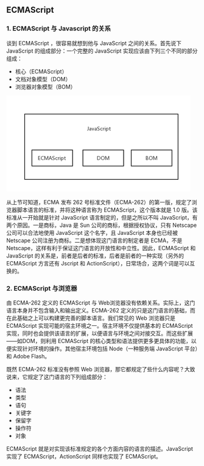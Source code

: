 ## ECMAScript

### 1. ECMAScript 与 Javascript 的关系

谈到 ECMAScript ，很容易就想到他与 JavaScript 之间的关系。首先说下 JavaScript 的组成部分：一个完整的 JavaScript 实现应该由下列三个不同的部分组成：

* 核心（ECMAScript）
* 文档对象模型（DOM）
* 浏览器对象模型（BOM）

![1-1](https://github.com/KuangPF/Professional-JavaScript-for-Web-Developer/blob/master/img/Chapter01/1-1.png)

从上节可知道，ECMA 发布 262 号标准文件（ECMA-262）的第一版，规定了浏览器脚本语言的标准，并将这种语言称为 ECMAScript，这个版本就是 1.0 版。该标准从一开始就是针对 JavaScript 语言制定的，但是之所以不叫 JavaScript，有两个原因。一是商标，Java 是 Sun 公司的商标，根据授权协议，只有 Netscape 公司可以合法地使用 JavaScript 这个名字，且 JavaScript 本身也已经被 Netscape 公司注册为商标。二是想体现这门语言的制定者是 ECMA，不是 Netscape，这样有利于保证这门语言的开放性和中立性。因此，ECMAScript 和 JavaScript 的关系是，前者是后者的标准，后者是前者的一种实现（另外的 ECMAScript 方言还有 Jscript 和 ActionScript），日常场合，这两个词是可以互换的。

###  2. ECMAScript 与浏览器
由 ECMA-262 定义的 ECMAScript 与 Web浏览器没有依赖关系。实际上，这门语言本身并不包含输入和输出定义。ECMA-262 定义的只是这门语言的基础，而在此基础之上可以构建更完善的脚本语言。我们常见的 Web 浏览器只是 ECMAScript 实现可能的宿主环境之一。宿主环境不仅提供基本的 ECMAScript 实现，同时也会提供该语言的扩展，以便语言与环境之间对接交互。而这些扩展——如DOM，则利用 ECMAScript 的核心类型和语法提供更多更具体的功能，以便实现针对环境的操作。其他宿主环境包括 Node（一种服务端 JavaScript 平台）和 Adobe Flash。

既然 ECMA-262 标准没有参照 Web 浏览器，那它都规定了些什么内容呢？大致说来，它规定了这门语言的下列组成部分：
* 语法
* 类型
* 语句
* 关键字
* 保留字
* 操作符
* 对象

ECMAScript 就是对实现该标准规定的各个方面内容的语言的描述。JavaScript 实现了 ECMAScript，ActionScript 同样也实现了 ECMAScript。